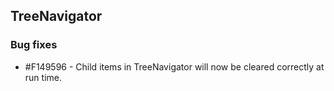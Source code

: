 ## TreeNavigator

### Bug fixes

* \#F149596 - Child items in TreeNavigator will now be cleared correctly at run time.
